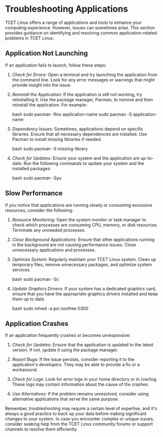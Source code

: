 # Troubleshooting Applications

TCET Linux offers a range of applications and tools to enhance your computing experience. However, issues can sometimes arise. This section provides guidance on identifying and resolving common application-related problems in TCET Linux.

## Application Not Launching

If an application fails to launch, follow these steps:

1. *Check for Errors:* Open a terminal and try launching the application from the command line. Look for any error messages or warnings that might provide insight into the issue.

2. *Reinstall the Application:* If the application is still not working, try reinstalling it. Use the package manager, Pacman, to remove and then reinstall the application. For example:
   
   bash
   sudo pacman -Rns application-name
   sudo pacman -S application-name
   

3. *Dependency Issues:* Sometimes, applications depend on specific libraries. Ensure that all necessary dependencies are installed. Use Pacman to install missing libraries if needed.

   bash
   sudo pacman -S missing-library
   

4. *Check for Updates:* Ensure your system and the application are up-to-date. Run the following commands to update your system and the installed packages:

   bash
   sudo pacman -Syu
   

## Slow Performance

If you notice that applications are running slowly or consuming excessive resources, consider the following:

1. *Resource Monitoring:* Open the system monitor or task manager to check which processes are consuming CPU, memory, or disk resources. Terminate any unneeded processes.

2. *Close Background Applications:* Ensure that other applications running in the background are not causing performance issues. Close unnecessary applications and processes.

3. *Optimize System:* Regularly maintain your TCET Linux system. Clean up temporary files, remove unnecessary packages, and optimize system services.

   bash
   sudo pacman -Sc
   

4. *Update Graphics Drivers:* If your system has a dedicated graphics card, ensure that you have the appropriate graphics drivers installed and keep them up to date.

   bash
   sudo mhwd -a pci nonfree 0300
   

## Application Crashes

If an application frequently crashes or becomes unresponsive:

1. *Check for Updates:* Ensure that the application is updated to the latest version. If not, update it using the package manager.

2. *Report Bugs:* If the issue persists, consider reporting it to the application's developers. They may be able to provide a fix or a workaround.

3. *Check for Logs:* Look for error logs in your home directory or in /var/log. These logs may contain information about the cause of the crashes.

4. *Use Alternatives:* If the problem remains unresolved, consider using alternative applications that serve the same purpose.

Remember, troubleshooting may require a certain level of expertise, and it's always a good practice to back up your data before making significant changes to your system. In case you encounter complex or unique issues, consider seeking help from the TCET Linux community forums or support channels to resolve them efficiently.
```